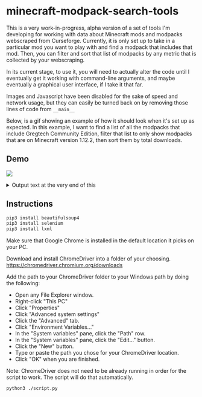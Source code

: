 # minecraft-modpack-search-tools
This is a very work-in-progress, alpha version of a set of tools I'm developing for working with data about Minecraft mods and modpacks webscraped from Curseforge. Currently, it is only set up to take in a particular mod you want to play with and find a modpack that includes that mod. Then, you can filter and sort that list of modpacks by any metric that is collected by your webscraping.

In its current stage, to use it, you will need to actually alter the code until I eventually get it working with command-line arguments, and maybe eventually a graphical user interface, if I take it that far.

Images and Javascript have been disabled for the sake of speed and network usage, but they can easily be turned back on by removing those lines of code from `__main__`

Below, is a gif showing an example of how it should look when it's set up as expected. In this example, I want to find a list of all the modpacks that include Gregtech Community Edition, filter that list to only show modpacks that are on Minecraft version 1.12.2, then sort them by total downloads.

## Demo
![](demo1.gif)

<details>
  <summary>Output text at the very end of this</summary>
  
  ```
  Project Name: FTB Interactions
  Total Downloads: 401123
  Last Updated: 2019-06-26
  
  Project Name: Omnifactory
  Total Downloads: 338313
  Last Updated: 2020-04-20

  Project Name: GregBlock
  Total Downloads: 150923
  Last Updated: 2019-04-10

  Project Name: Infitech 3
  Total Downloads: 9236
  Last Updated: 2020-06-06

  Project Name: Craftologia
  Total Downloads: 6198
  Last Updated: 2019-02-23

  Project Name: Ascension Of Chaos 
  Total Downloads: 3256
  Last Updated: 2019-01-24

  Project Name: DrTARDIS 2 - New Adventures
  Total Downloads: 2917
  Last Updated: 2020-03-29

  Project Name: Howdy do we do?
  Total Downloads: 2170
  Last Updated: 2020-04-03

  Project Name: Darkest Journey 2
  Total Downloads: 1901
  Last Updated: 2020-07-15

  Project Name: qraft
  Total Downloads: 1761
  Last Updated: 2019-08-19

  Project Name: Just Every Mod
  Total Downloads: 1485
  Last Updated: 2019-07-12

  Project Name: New Avalon
  Total Downloads: 1407
  Last Updated: 2019-05-14

  Project Name: Redacted
  Total Downloads: 1340
  Last Updated: 2019-10-29

  Project Name: Living Skies
  Total Downloads: 1300
  Last Updated: 2020-03-01

  Project Name: Monknot Monksnottery
  Total Downloads: 1202
  Last Updated: 2018-09-11

  Project Name: ArchitPack Greg
  Total Downloads: 1165
  Last Updated: 2020-05-24

  Project Name: Gregicality Skyblock Edition
  Total Downloads: 1079
  Last Updated: 2020-06-28

  Project Name: the big F-ing pack
  Total Downloads: 1029
  Last Updated: 2018-08-26

  Project Name: TechMonger SkyBlock Hard Mode Challenge Pack
  Total Downloads: 934
  Last Updated: 2019-04-12

  Project Name: Greglorious
  Total Downloads: 843
  Last Updated: 2019-01-09

  Project Name: AnvilcraftGregging
  Total Downloads: 562
  Last Updated: 2020-04-22

  Project Name: dH WarPack
  Total Downloads: 536
  Last Updated: 2020-07-21

  Project Name: Society Builder
  Total Downloads: 533
  Last Updated: 2019-01-16

  Project Name: Overloaded
  Total Downloads: 488
  Last Updated: 2020-03-20

  Project Name: OmniTech
  Total Downloads: 391
  Last Updated: 2019-10-26

  Project Name: Magic, Tech and More
  Total Downloads: 380
  Last Updated: 2019-08-22

  Project Name: SealCity - Come one Come All
  Total Downloads: 357
  Last Updated: 2020-07-18

  Project Name: Dragoncraft Final Mix
  Total Downloads: 347
  Last Updated: 2019-07-21

  Project Name: Shattered Realities
  Total Downloads: 343
  Last Updated: 2019-04-20

  Project Name: Amaster15 Pack
  Total Downloads: 338
  Last Updated: 2019-06-18

  Project Name: Dimensional Adventurer
  Total Downloads: 338
  Last Updated: 2019-02-16

  Project Name: Gregish Darkcraft
  Total Downloads: 322
  Last Updated: 2020-01-27

  Project Name: AngryRoosters
  Total Downloads: 318
  Last Updated: 2020-05-09

  Project Name: Cybernetic Alchemy
  Total Downloads: 311
  Last Updated: 2020-04-13

  Project Name: Technology & Society
  Total Downloads: 311
  Last Updated: 2020-04-02

  Project Name: [GTCE] Completely Gregged 2
  Total Downloads: 308
  Last Updated: 2020-05-13

  Project Name: Just Building
  Total Downloads: 292
  Last Updated: 2019-05-28

  Project Name: DeltaPack
  Total Downloads: 257
  Last Updated: 2019-01-09

  Project Name: RhettGuyer Server Pack
  Total Downloads: 250
  Last Updated: 2020-07-09

  Project Name: DieK�seKuchen Community Pack
  Total Downloads: 238
  Last Updated: 2020-06-13

  Project Name: Notex 2
  Total Downloads: 226
  Last Updated: 2019-06-15

  Project Name: Im Lande des Donnervogels
  Total Downloads: 222
  Last Updated: 2019-02-22

  Project Name: OnCraftu
  Total Downloads: 215
  Last Updated: 2020-02-08

  Project Name: Infection
  Total Downloads: 208
  Last Updated: 2020-05-23

  Project Name: Stargate Gamma site
  Total Downloads: 207
  Last Updated: 2020-07-13

  Project Name: Nexus Evolution
  Total Downloads: 204
  Last Updated: 2018-11-16

  Project Name: ByteMyASCII's Modded TwitchSpawn Experience
  Total Downloads: 199
  Last Updated: 2020-05-25

  Project Name: Optipixel
  Total Downloads: 193
  Last Updated: 2019-06-01

  Project Name: Progressing Up
  Total Downloads: 189
  Last Updated: 2020-04-01

  Project Name: Crazy Mods Revamped
  Total Downloads: 182
  Last Updated: 2019-11-30

  Project Name: D1ldo Craft
  Total Downloads: 159
  Last Updated: 2020-07-21

  Project Name: Superbia's Modern World
  Total Downloads: 141
  Last Updated: 2020-02-10

  Project Name: All I Can Think
  Total Downloads: 140
  Last Updated: 2019-12-20

  Project Name: Gluggavedur
  Total Downloads: 140
  Last Updated: 2019-06-16

  Project Name: TechnoCraft
  Total Downloads: 127
  Last Updated: 2019-11-11

  Project Name: Blood, Sweat and Gears
  Total Downloads: 120
  Last Updated: 2020-06-06

  Project Name: Galactic Conquest 2
  Total Downloads: 120
  Last Updated: 2019-11-15

  Project Name: MC Anarchy The Unseen Pack
  Total Downloads: 120
  Last Updated: 2020-05-20

  Project Name: Minefactory Reloaded
  Total Downloads: 116
  Last Updated: 2020-05-04

  Project Name: Chakona
  Total Downloads: 113
  Last Updated: 2018-09-28

  Project Name: Gregafirmacraft
  Total Downloads: 111
  Last Updated: 2020-07-05

  Project Name: MC Nullified W.I.P.
  Total Downloads: 105
  Last Updated: 2020-07-06

  Project Name: Anycraft
  Total Downloads: 104
  Last Updated: 2019-09-19

  Project Name: IpHotTub
  Total Downloads: 103
  Last Updated: 2020-06-16

  Project Name: eientei
  Total Downloads: 102
  Last Updated: 2019-07-09

  Project Name: Finity
  Total Downloads: 97
  Last Updated: 2018-08-29

  Project Name: ConfusionPack
  Total Downloads: 95
  Last Updated: 2019-08-28

  Project Name: Standard Deviation
  Total Downloads: 91
  Last Updated: 2020-03-27

  Project Name: Emperor Lelouch's Eternal Crusade
  Total Downloads: 89
  Last Updated: 2019-10-07

  Project Name: Technoblox
  Total Downloads: 89
  Last Updated: 2019-09-29

  Project Name: O.B.O. - Our best Of
  Total Downloads: 85
  Last Updated: 2018-10-21

  Project Name: Nigh-Tech 2
  Total Downloads: 79
  Last Updated: 2019-07-13

  Project Name: Fiore Gaming Modpack
  Total Downloads: 76
  Last Updated: 2019-07-18

  Project Name: Kitsunes Den
  Total Downloads: 70
  Last Updated: 2020-07-06

  Project Name: Gamerland Exploration
  Total Downloads: 68
  Last Updated: 2020-02-03

  Project Name: GentBros Server Pack
  Total Downloads: 61
  Last Updated: 2019-07-18

  Project Name: MBC Kek
  Total Downloads: 59
  Last Updated: 2019-09-07

  Project Name: The Bottle
  Total Downloads: 58
  Last Updated: 2019-02-16

  Project Name: OldNew
  Total Downloads: 57
  Last Updated: 2020-01-05

  Project Name: HMMR Pack
  Total Downloads: 54
  Last Updated: 2020-02-25

  Project Name: Le pack de mods du CREW
  Total Downloads: 54
  Last Updated: 2020-06-11

  Project Name: MoleCraft Tech / Explore / Build / Magic
  Total Downloads: 53
  Last Updated: 2020-05-21

  Project Name: SupremeGaming MC Pack
  Total Downloads: 53
  Last Updated: 2019-05-14

  Project Name: Nexus Evo Lite
  Total Downloads: 46
  Last Updated: 2018-11-17

  Project Name: Chill
  Total Downloads: 44
  Last Updated: 2020-06-07

  Project Name: Techmix
  Total Downloads: 44
  Last Updated: 2020-06-07

  Project Name: Technerds
  Total Downloads: 43
  Last Updated: 2020-07-12

  Project Name: Tech Ultimate
  Total Downloads: 37
  Last Updated: 2020-04-12

  Project Name: Floof Pack
  Total Downloads: 35
  Last Updated: 2020-07-20

  Project Name: Simply Technology
  Total Downloads: 35
  Last Updated: 2019-03-02

  Project Name: Altercraft Ultra
  Total Downloads: 31
  Last Updated: 2019-12-10

  Project Name: Baryon
  Total Downloads: 23
  Last Updated: 2020-04-14

  Project Name: Qwoplandia
  Total Downloads: 21
  Last Updated: 2019-10-11

  Project Name: DiffiCraft
  Total Downloads: 18
  Last Updated: 2019-10-23

  Project Name: suda_pack
  Total Downloads: 15
  Last Updated: 2020-02-10

  Project Name: ArcticCraft Lite
  Total Downloads: 12
  Last Updated: 2020-07-17

  Project Name: gregtech: pioneers
  Total Downloads: 11
  Last Updated: 2020-03-11

  Project Name: Don't Evade Your Taxes p.3
  Total Downloads: 9
  Last Updated: 2020-06-18

  Project Name: SCD - Secure, Contain, And Destroy
  Total Downloads: 9
  Last Updated: 2019-11-05

  Project Name: MCMCMC (MC Modding Community) YesPack
  Total Downloads: 8
  Last Updated: 2020-01-30

  Project Name: TechBlock: SkyTech (WIP)
  Total Downloads: 7
  Last Updated: 2020-07-16

  Project Name: Gefory Modpack
  Total Downloads: 6
  Last Updated: 2020-03-25

  Project Name: Atomic Oblivion
  Total Downloads: 5
  Last Updated: 2020-03-05

  Project Name: BusterGod Pack
  Total Downloads: 5
  Last Updated: 2019-07-29

  Project Name: DuckPack
  Total Downloads: 5
  Last Updated: 2020-04-06

  Project Name: Just another Nightmare
  Total Downloads: 4
  Last Updated: 2020-04-05

  Project Name: MekaSkism
  Total Downloads: 4
  Last Updated: 2020-03-27

  Project Name: DeLuxCraft
  Total Downloads: 3
  Last Updated: 2019-09-30

  Project Name: Jade's Light
  Total Downloads: 3
  Last Updated: 2020-04-29

  Project Name: Romain's modpack
  Total Downloads: 3
  Last Updated: 2019-07-11

  Project Name: Disco's Psycho Depressive LSD Trip
  Total Downloads: 2
  Last Updated: 2020-07-07

  Project Name: Project X
  Total Downloads: 2
  Last Updated: 2019-11-09

  Project Name: Tales of The Wild
  Total Downloads: 2
  Last Updated: 2019-07-18

  Project Name: NolanDoesYT's Modded Series
  Total Downloads: 1
  Last Updated: 2019-12-09

  Project Name: ESE (Enhancing Space Exploration)
  Total Downloads: 0
  Last Updated: 2020-06-09

  ```
</details>

## Instructions
```bash
pip3 install beautifulsoup4
pip3 install selenium
pip3 install lxml
```
Make sure that Google Chrome is installed in the default location it picks on your PC.

Download and install ChromeDriver into a folder of your choosing.
https://chromedriver.chromium.org/downloads

Add the path to your ChromeDriver folder to your Windows path by doing the following:
- Open any File Explorer window.
- Right-click "This PC"
- Click "Properties"
- Click "Advanced system settings"
- Click the "Advanced" tab.
- Click "Environment Variables..."
- In the "System variables" pane, click the "Path" row.
- In the "System variables" pane, click the "Edit..." button.
- Click the "New" button.
- Type or paste the path you chose for your ChromeDriver location.
- Click "OK" when you are finished.

Note: ChromeDriver does not need to be already running in order for the script to work. The script will do that automatically.


```
python3 ./script.py
```

